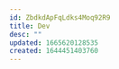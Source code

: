 ```yaml
---
id: ZbdkdApFqLdks4Moq92R9
title: Dev
desc: ""
updated: 1665620128535
created: 1644451403760
---
```

